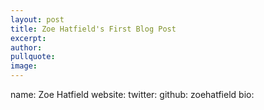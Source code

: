 ```yaml
---
layout: post
title: Zoe Hatfield's First Blog Post
excerpt: 
author: 
pullquote: 
image: 
---
```



name: Zoe Hatfield
website: 
twitter:
github: zoehatfield
bio: 
